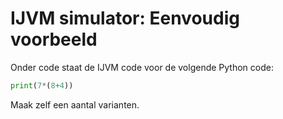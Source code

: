 # IJVM simulator: Eenvoudig voorbeeld

Onder code staat de IJVM code voor de volgende Python code:
```python
print(7*(8+4))
```
Maak zelf een aantal varianten.